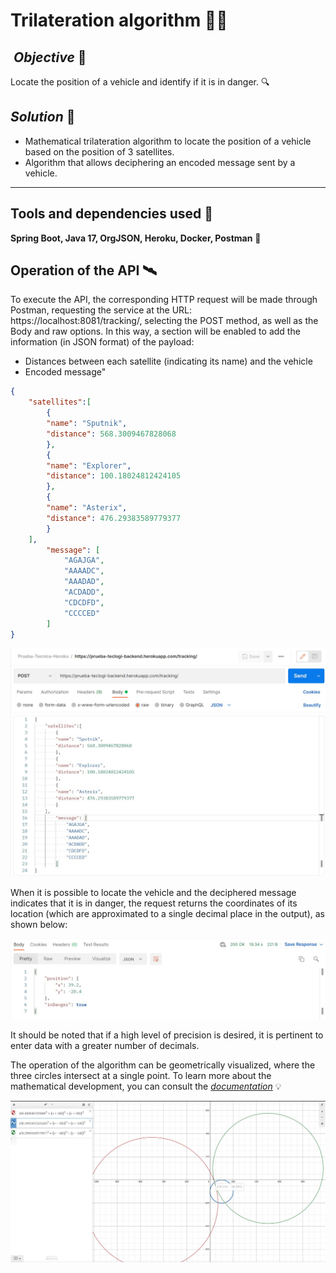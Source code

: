 # Trilateration algorithm 👩‍💻
##  *Objective* :telescope:
Locate the position of a vehicle and identify if it is in danger. :mag:

## *Solution* :microscope: 
- Mathematical trilateration algorithm to locate the position of a vehicle based on the position of 3 satellites.
- Algorithm that allows deciphering an encoded message sent by a vehicle.
---

## Tools and dependencies used :hammer:

**Spring Boot, Java 17, OrgJSON, Heroku, Docker, Postman** :leaves:

## Operation of the API 🛰️

To execute the API, the corresponding HTTP request will be made through Postman, requesting the service at the URL: https://localhost:8081/tracking/, selecting the POST method, as well as the Body and raw options. In this way, a section will be enabled to add the information (in JSON format) of the payload:

- Distances between each satellite (indicating its name) and the vehicle
- Encoded message"

``` JSON
{
    "satellites":[
        {
        "name": "Sputnik",
        "distance": 568.3009467828068
        },
        {
        "name": "Explorer",
        "distance": 100.18024812424105
        },
        {
        "name": "Asterix",
        "distance": 476.29383589779377
        }
    ],
        "message": [
            "AGAJGA",
            "AAAADC",
            "AAADAD",
            "ACDADD",
            "CDCDFD",
            "CCCCED"
        ]
}
```

<div align="center">
  <img src="https://github.com/lsofiadb/Prueba-tecnica-Backend/blob/master/Images/Test1.jpg" >
 </div>

When it is possible to locate the vehicle and the deciphered message indicates that it is in danger, the request returns the coordinates of its location (which are approximated to a single decimal place in the output), as shown below:

<div align="center">
  <img src="https://github.com/lsofiadb/Prueba-tecnica-Backend/blob/master/Images/Test2.jpg">
 </div>

It should be noted that if a high level of precision is desired, it is pertinent to enter data with a greater number of decimals.

The operation of the algorithm can be geometrically visualized, where the three circles intersect at a single point. To learn more about the mathematical development, you can consult the [*documentation*](https://github.com/lsofiadb/Trilateration-algorithm/blob/master/documentacion/Prueba%20t%C3%A9cnica%20Documentacion.pdf) :bulb:

<div align="center">
  <img src="https://github.com/lsofiadb/Prueba-tecnica-Backend/blob/master/Images/Test3.jpg">
 </div>


